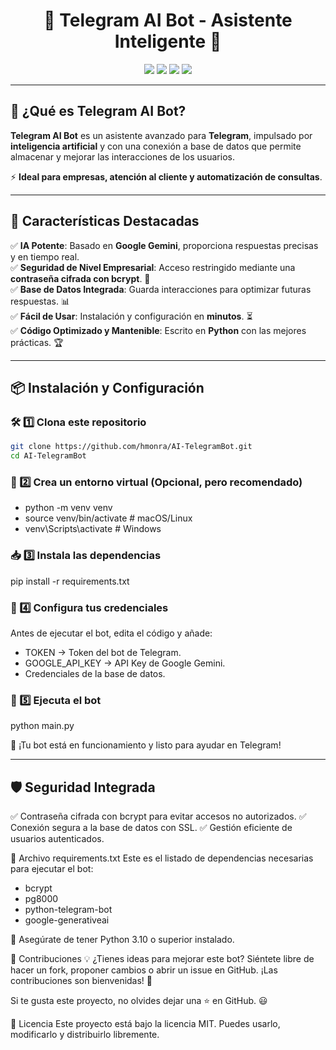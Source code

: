 <h1 align="center">🚀 Telegram AI Bot - Asistente Inteligente 🤖</h1>

<p align="center">
  <img src="https://img.shields.io/badge/Python-3.10-blue?style=for-the-badge&logo=python">
  <img src="https://img.shields.io/badge/Telegram%20Bot-Active-brightgreen?style=for-the-badge&logo=telegram">
  <img src="https://img.shields.io/badge/Google%20Gemini-AI-yellow?style=for-the-badge">
  <img src="https://img.shields.io/github/license/hmonra/AI-TelegramBot?style=for-the-badge">
</p>

---

## 🚀 **¿Qué es Telegram AI Bot?**
**Telegram AI Bot** es un asistente avanzado para **Telegram**, impulsado por **inteligencia artificial** y con una conexión a base de datos que permite almacenar y mejorar las interacciones de los usuarios. 

⚡ **Ideal para empresas, atención al cliente y automatización de consultas**.  

---

## 🌟 **Características Destacadas**
✅ **IA Potente**: Basado en **Google Gemini**, proporciona respuestas precisas y en tiempo real.  
✅ **Seguridad de Nivel Empresarial**: Acceso restringido mediante una **contraseña cifrada con bcrypt**. 🔐  
✅ **Base de Datos Integrada**: Guarda interacciones para optimizar futuras respuestas. 📊  
✅ **Fácil de Usar**: Instalación y configuración en **minutos**. ⏳  
✅ **Código Optimizado y Mantenible**: Escrito en **Python** con las mejores prácticas. 🏆  

---

## 📦 **Instalación y Configuración**
### 🛠 **1️⃣ Clona este repositorio**
```bash
git clone https://github.com/hmonra/AI-TelegramBot.git
cd AI-TelegramBot
```
### 🐍 2️⃣ Crea un entorno virtual (Opcional, pero recomendado)
- python -m venv venv
- source venv/bin/activate  # macOS/Linux
- venv\Scripts\activate  # Windows

### 📥 3️⃣ Instala las dependencias
pip install -r requirements.txt

### 🔑 4️⃣ Configura tus credenciales
Antes de ejecutar el bot, edita el código y añade:
- TOKEN → Token del bot de Telegram.
- GOOGLE_API_KEY → API Key de Google Gemini.
- Credenciales de la base de datos.

### 🚀 5️⃣ Ejecuta el bot
python main.py

🎉 ¡Tu bot está en funcionamiento y listo para ayudar en Telegram!

---

## 🛡 Seguridad Integrada
✅ Contraseña cifrada con bcrypt para evitar accesos no autorizados. 
✅ Conexión segura a la base de datos con SSL.
✅ Gestión eficiente de usuarios autenticados.

📜 Archivo requirements.txt
Este es el listado de dependencias necesarias para ejecutar el bot:
- bcrypt
- pg8000
- python-telegram-bot
- google-generativeai

📌 Asegúrate de tener Python 3.10 o superior instalado.

🤝 Contribuciones
💡 ¿Tienes ideas para mejorar este bot?
Siéntete libre de hacer un fork, proponer cambios o abrir un issue en GitHub. ¡Las contribuciones son bienvenidas! 🚀

Si te gusta este proyecto, no olvides dejar una ⭐ en GitHub. 😃

📜 Licencia
Este proyecto está bajo la licencia MIT. Puedes usarlo, modificarlo y distribuirlo libremente.

